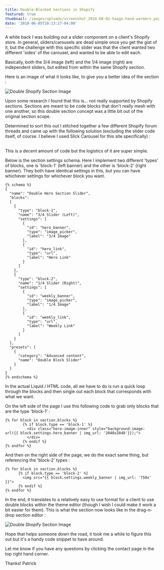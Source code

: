 ```yaml
---
title: Double-Blocked Sections in Shopify
featured: true
thumbnail: /images/uploads/screenshot_2018-08-01-haago-hand-warmers.png
date: '2018-06-05T10:13:27-04:00'
---
```

A while back I was building out a slider component on a client's Shopify store. In general, sliders/carousels are dead simple once you get the gist of it, but the challenge with this specific slider was that the client wanted two different 'sides' of the carousel, and wanted to be able to edit each. 

Basically, both the 3/4 image (left) and the 1/4 image (right) are independent sliders, but edited from within the same Shopify section.

Here is an image of what it looks like, to give you a better idea of the section :

![Double Shopify Section Image](/images/double-block.png)

Upon some research I found that this is... not really supported by Shopify sections. Sections are meant to be code blocks that don't really mesh with one another, so this double section concept was a little bit out of the original section scope. 

Determined to sort this out I stitched together a few different Shopify forum threads and came up with the following solution (excluding the slider code itself, of course. I believe I used Slick Carousel for this site specifically) :

<script src="https://gist.github.com/patrickbolle/fede359891ae5e7b19f1bd6df1427c01.js"></script>

\
This is a decent amount of code but the logistics of it are super simple.

Below is the section settings schema. Here I implement two different 'types' of blocks, one is 'block-1' (left banner) and the other is 'block-2' (right banner). They both have identical settings in this, but you can have whichever settings for whichever block you want.

```
{% schema %}
{
  "name": "Double Hero Section Slider",
  "blocks":
  [
    {
      "type": "block-1",
      "name": "3/4 Slider (Left)",
      "settings": [
        {
          "id": "hero_banner",
          "type": "image_picker",
          "label": "3/4 Image"
        },
        {
          "id": "hero_link",
          "type": "url",
          "label": "Hero Link"
        }
      ]
    },
    {
      "type": "block-2",
      "name": "1/4 Slider (Right)",
      "settings": [
        {
          "id": "weekly_banner",
          "type": "image_picker",
          "label": "1/4 Image"
        },
        {
          "id": "weekly_link",
          "type": "url",
          "label": "Weekly Link"
        }
      ]
    }
  ],
  "presets": [
    {
      "category": "Advanced content",
      "name": "Double Block Slider"
    }
  ]
}
{% endschema %}
```

In the actual Liquid / HTML code, all we have to do is run a quick loop through the blocks and then single out each block that corresponds with what we want. 

On the left side of the page I use this following code to grab only blocks that are the type 'block-1' : 
```
{% for block in section.blocks %}
        {% if block.type == 'block-1' %}
          <div class="hero-image-inner" style="background-image: url({{ block.settings.hero_banner | img_url: '2048x2048'}});">
          </div>
        {% endif %}
{% endfor %}
```

And then on the right side of the page, we do the exact same thing, but referencing the 'block-2' types : 
```
{% for block in section.blocks %}
      {% if block.type == 'block-2' %}
        <img src="{{ block.settings.weekly_banner | img_url: '750x' }}">
      {% endif %}
{% endfor %}
```

In the end, it translates to a relatively easy to use format for a client to use double blocks within the theme editor (though I wish I could make it work a bit easier for them). This is what the section now looks like in the drag-n-drop section editor : 

![Double Shopify Section Image](/images/double-block-editor.png)

Hope that helps someone down the road, it took me a while to figure this out but it's a handy code snippet to have around. 

Let me know if you have any questions by clicking the contact page in the top right hand corner.

Thanks!
Patrick
